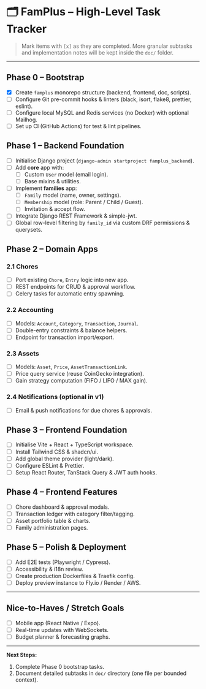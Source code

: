 # 🗂️ FamPlus – High-Level Task Tracker

> Mark items with `[x]` as they are completed.  More granular subtasks and implementation notes will be kept inside the `doc/` folder.

---

## Phase 0 – Bootstrap
- [x] Create `famplus` monorepo structure (backend, frontend, doc, scripts).
- [ ] Configure Git pre-commit hooks & linters (black, isort, flake8, prettier, eslint).
- [ ] Configure local MySQL and Redis services (no Docker) with optional Mailhog.
- [ ] Set up CI (GitHub Actions) for test & lint pipelines.

## Phase 1 – Backend Foundation
- [ ] Initialise Django project (`django-admin startproject famplus_backend`).
- [ ] Add **core** app with:
  - [ ] Custom `User` model (email login).
  - [ ] Base mixins & utilities.
- [ ] Implement **families** app:
  - [ ] `Family` model (name, owner, settings).
  - [ ] `Membership` model (role: Parent / Child / Guest).
  - [ ] Invitation & accept flow.
- [ ] Integrate Django REST Framework & simple-jwt.
- [ ] Global row-level filtering by `family_id` via custom DRF permissions & querysets.

## Phase 2 – Domain Apps

### 2.1 Chores
- [ ] Port existing `Chore`, `Entry` logic into new app.
- [ ] REST endpoints for CRUD & approval workflow.
- [ ] Celery tasks for automatic entry spawning.

### 2.2 Accounting
- [ ] Models: `Account`, `Category`, `Transaction`, `Journal`.
- [ ] Double-entry constraints & balance helpers.
- [ ] Endpoint for transaction import/export.

### 2.3 Assets
- [ ] Models: `Asset`, `Price`, `AssetTransactionLink`.
- [ ] Price query service (reuse CoinGecko integration).
- [ ] Gain strategy computation (FIFO / LIFO / MAX gain).

### 2.4 Notifications (optional in v1)
- [ ] Email & push notifications for due chores & approvals.

## Phase 3 – Frontend Foundation
- [ ] Initialise Vite + React + TypeScript workspace.
- [ ] Install Tailwind CSS & shadcn/ui.
- [ ] Add global theme provider (light/dark).
- [ ] Configure ESLint & Prettier.
- [ ] Setup React Router, TanStack Query & JWT auth hooks.

## Phase 4 – Frontend Features
- [ ] Chore dashboard & approval modals.
- [ ] Transaction ledger with category filter/tagging.
- [ ] Asset portfolio table & charts.
- [ ] Family administration pages.

## Phase 5 – Polish & Deployment
- [ ] Add E2E tests (Playwright / Cypress).
- [ ] Accessibility & i18n review.
- [ ] Create production Dockerfiles & Traefik config.
- [ ] Deploy preview instance to Fly.io / Render / AWS.

---

## Nice-to-Haves / Stretch Goals
- [ ] Mobile app (React Native / Expo).
- [ ] Real-time updates with WebSockets.
- [ ] Budget planner & forecasting graphs.

---

**Next Steps:**
1. Complete Phase 0 bootstrap tasks.
2. Document detailed subtasks in `doc/` directory (one file per bounded context). 